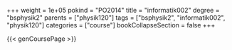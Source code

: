 +++
weight = 1e+05
pokind = "PO2014"
title = "informatik002"
degree = "bsphysik2"
parents = ["physik120"]
tags = ["bsphysik2", "informatik002", "physik120"]
categories = ["course"]
bookCollapseSection = false
+++

{{< genCoursePage >}}
